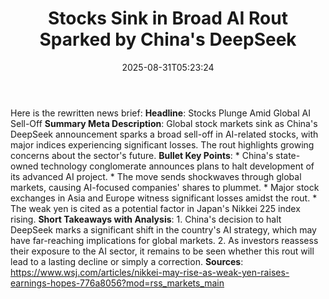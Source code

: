 ﻿---
title: "Stocks Sink in Broad AI Rout Sparked by China's DeepSeek"
date: "2025-08-31T05:23:24"
category: "Markets"
summary: ""
slug: "stocks sink in broad ai rout sparked by chinas deepseek"
source_urls:
  - "https://www.wsj.com/articles/nikkei-may-rise-as-weak-yen-raises-earnings-hopes-776a8056?mod=rss_markets_main"
seo:
  title: "Stocks Sink in Broad AI Rout Sparked by China's DeepSeek | Hash n Hedge"
  description: ""
  keywords: ["news", "markets", "brief"]
---
Here is the rewritten news brief:  **Headline**: Stocks Plunge Amid Global AI Sell-Off  **Summary Meta Description**: Global stock markets sink as China's DeepSeek announcement sparks a broad sell-off in AI-related stocks, with major indices experiencing significant losses. The rout highlights growing concerns about the sector's future.  **Bullet Key Points**: * China's state-owned technology conglomerate announces plans to halt development of its advanced AI project. * The move sends shockwaves through global markets, causing AI-focused companies' shares to plummet. * Major stock exchanges in Asia and Europe witness significant losses amidst the rout. * The weak yen is cited as a potential factor in Japan's Nikkei 225 index rising.  **Short Takeaways with Analysis**: 1. China's decision to halt DeepSeek marks a significant shift in the country's AI strategy, which may have far-reaching implications for global markets. 2. As investors reassess their exposure to the AI sector, it remains to be seen whether this rout will lead to a lasting decline or simply a correction.  **Sources**:  https://www.wsj.com/articles/nikkei-may-rise-as-weak-yen-raises-earnings-hopes-776a8056?mod=rss_markets_main 
